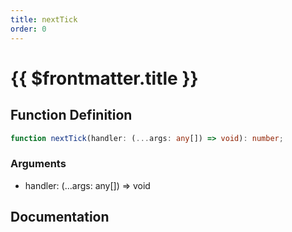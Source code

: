 ```yaml
---
title: nextTick
order: 0
---
```


# {{ $frontmatter.title }}

## Function Definition

```ts
function nextTick(handler: (...args: any[]) => void): number;
```

### Arguments

* handler: (...args: any[]) => void

## Documentation

<!--@include: ./parts/nextTick.md-->

